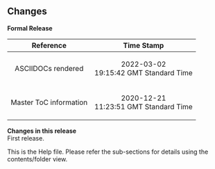 <div class="section">

<div class="titlepage">

<div>

<div>

<span id="changes"></span>Changes
----------------------------------

</div>

</div>

</div>

<span class="strong">**Formal Release**</span>

  

<div class="informaltable">

<table data-border="1" width="60%">
<thead>
<tr class="header">
<th style="text-align: center;"><span class="strong"><strong>Reference</strong></span></th>
<th style="text-align: center;"><span class="strong"><strong>Time Stamp</strong></span></th>
</tr>
</thead>
<tbody>
<tr class="odd">
<td style="text-align: center;"><p>ASCIIDOCs rendered</p></td>
<td style="text-align: center;"><p>2022-03-02<br />
19:15:42 GMT Standard Time</p></td>
</tr>
<tr class="even">
<td style="text-align: center;"><p>Master ToC information</p></td>
<td style="text-align: center;"><p>2020-12-21<br />
11:23:51 GMT Standard Time</p></td>
</tr>
</tbody>
</table>

</div>

  

<div class="variablelist">

<span class="term"><span class="strong">**Changes in this release**</span></span>  
First release.

</div>

This is the Help file. Please refer the sub-sections for details using
the contents/folder view.

</div>
